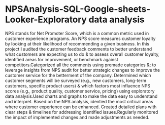 # NPSAnalysis-SQL-Google-sheets-Looker-Exploratory data analysis
NPS stands for Net Promoter Score, which is a common metric used in customer experience programs. An NPS score measures customer loyalty by looking at their likelihood of recommending a given business.
In this project I audited the customer feedback comments to better understand what customers are expecting us to do & to assess overall customer loyalty, identified areas for improvement, or benchmark against competitors.Categorized all the comments using premade categories &; to leverage insights from NPS audit for better strategic changes to improve the customer service for the betterment of the company. 
Determined which customer segments will be surveyed (e.g., new customers, long-term customers, specific product users) & which factors most influence NPS scores (e.g., product quality, customer service, pricing) using exploratory data analysis.Used charts and graphs to make the data easy to understand and interpret. 
Based on the NPS analysis, identied the most critical areas where customer experience can be enhanced. Created detailed plans with clear steps & timelines for addressing identified issues.Regularly monitored the impact of implemented changes and made adjustments as needed.
